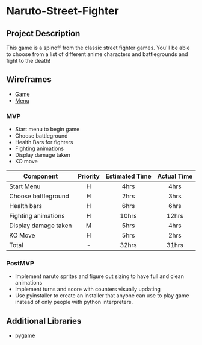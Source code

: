 # Naruto-Street-Fighter

## Project Description

This game is a spinoff from the classic street fighter games. You'll  be able to choose from a list of different anime characters  and battlegrounds and fight to the death!

## Wireframes
- [Game](https://imgur.com/a/YjNLfpG)
- [Menu](https://imgur.com/a/MNl4TGT)


### MVP
- Start menu to begin game 
- Choose battleground 
- Health Bars for fighters
- Fighting animations
- Display damage taken
- KO move

| Component | Priority | Estimated Time | Actual Time |
| --- | :---: |  :---: | :---: | 
| Start Menu                                               | H | 4hrs  | 4hrs |
| Choose battleground                                         | H | 2hrs  | 3hrs |
| Health bars                                                     |  H | 6hrs  | 6hrs |
| Fighting animations                                             | H | 10hrs  | 12hrs |
| Display damage taken                                             | M | 5hrs  | 4hrs |
| KO Move                                                           | H | 5hrs  | 2hrs |
| Total                                                             | - | 32hrs | 31hrs |

### PostMVP
- Implement naruto sprites and figure out sizing to have full and clean animations
- Implement turns and score with counters visually updating
- Use pyinstaller to create an installer that anyone can use to play game instead of only people with python interpreters. 

                                          

## Additional Libraries
- [pygame](https://www.pygame.org/docs/)
